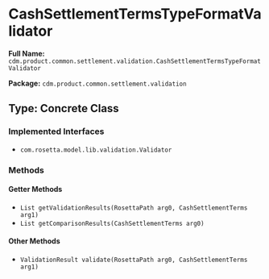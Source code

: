 # CashSettlementTermsTypeFormatValidator

**Full Name:** `cdm.product.common.settlement.validation.CashSettlementTermsTypeFormatValidator`

**Package:** `cdm.product.common.settlement.validation`

## Type: Concrete Class

### Implemented Interfaces

- `com.rosetta.model.lib.validation.Validator`

### Methods

#### Getter Methods

- `List getValidationResults(RosettaPath arg0, CashSettlementTerms arg1)`
- `List getComparisonResults(CashSettlementTerms arg0)`

#### Other Methods

- `ValidationResult validate(RosettaPath arg0, CashSettlementTerms arg1)`

